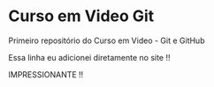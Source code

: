 # Curso em Video Git
Primeiro repositório do Curso em Video -  Git e GitHub

Essa linha eu adicionei diretamente no site !! 

IMPRESSIONANTE !!
